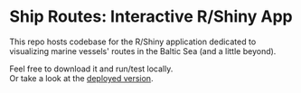 # Ship Routes: Interactive R/Shiny App
This repo hosts codebase for the R/Shiny application dedicated to visualizing marine vessels' routes in the Baltic Sea (and a little beyond).

Feel free to download it and run/test locally.\
Or take a look at the <a href="https://gotfrid.shinyapps.io/appsilon_test_assignment" target="_blank">deployed version</a>.
